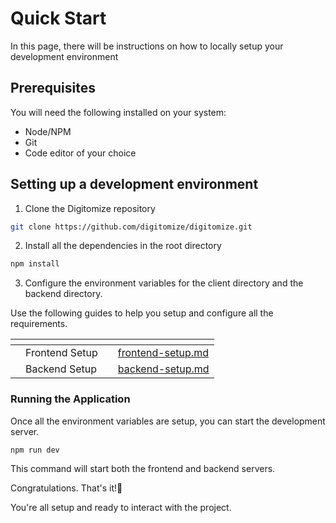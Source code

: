 # Quick Start

In this page, there will be instructions on how to locally setup your development environment

## Prerequisites

You will need the following installed on your system:&#x20;

* Node/NPM&#x20;
* Git&#x20;
* Code editor of your choice

## Setting up a development environment

1. Clone the Digitomize repository

```sh
git clone https://github.com/digitomize/digitomize.git
```

2. Install all the dependencies in the root directory

```sh
npm install
```

3. Configure the environment variables for the client directory and the backend directory.&#x20;

Use the following guides to help you setup and configure all the requirements.

<table data-card-size="large" data-view="cards"><thead><tr><th></th><th></th><th></th><th data-hidden data-card-target data-type="content-ref"></th></tr></thead><tbody><tr><td></td><td>Frontend Setup</td><td></td><td><a href="quick-start/frontend-setup.md">frontend-setup.md</a></td></tr><tr><td></td><td>Backend Setup</td><td></td><td><a href="quick-start/backend-setup.md">backend-setup.md</a></td></tr></tbody></table>

### Running the Application

Once all the environment variables are setup, you can start the development server.

```sh
npm run dev
```

This command will start both the frontend and backend servers.

Congratulations. That's it!🎉&#x20;

You're all setup and ready to interact with the project.
